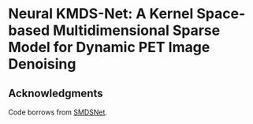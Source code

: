 # Neural KMDS-Net: A Kernel Space-based Multidimensional Sparse Model for Dynamic PET Image Denoising


## Acknowledgments
Code borrows from [SMDSNet](https://github.com/bearshng/smds-net). 
